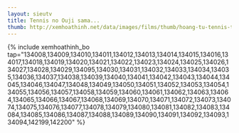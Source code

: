 ```yaml
---
layout: sieutv
title: Tennis no Ouji sama...
thumb: http://xemhoathinh.net/data/images/films/thumb/hoang-tu-tennis-tennis-no-ouji-sama-prince-of-tennis-2001.jpg
---
```

{% include xemhoathinh_bo tap="134008,134009,134010,134011,134012,134013,134014,134015,134016,134017,134018,134019,134020,134021,134022,134023,134024,134025,134026,134027,134028,134029,134095,134030,134031,134032,134033,134034,134035,134036,134037,134038,134039,134040,134041,134042,134043,134044,134045,134046,134047,134048,134049,134050,134051,134052,134053,134054,134055,134056,134057,134058,134059,134060,134061,134062,134063,134064,134065,134066,134067,134068,134069,134070,134071,134072,134073,134074,134075,134076,134077,134078,134079,134080,134081,134082,134083,134084,134085,134086,134087,134088,134089,134090,134091,134092,134093,134094,142199,142200" %} 
